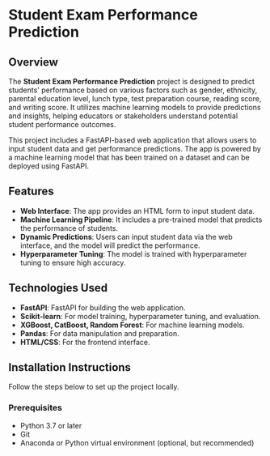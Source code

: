 # Student Exam Performance Prediction

## Overview

The **Student Exam Performance Prediction** project is designed to predict students' performance based on various factors such as gender, ethnicity, parental education level, lunch type, test preparation course, reading score, and writing score. It utilizes machine learning models to provide predictions and insights, helping educators or stakeholders understand potential student performance outcomes.

This project includes a FastAPI-based web application that allows users to input student data and get performance predictions. The app is powered by a machine learning model that has been trained on a dataset and can be deployed using FastAPI.

## Features

- **Web Interface**: The app provides an HTML form to input student data.
- **Machine Learning Pipeline**: It includes a pre-trained model that predicts the performance of students.
- **Dynamic Predictions**: Users can input student data via the web interface, and the model will predict the performance.
- **Hyperparameter Tuning**: The model is trained with hyperparameter tuning to ensure high accuracy.

## Technologies Used

- **FastAPI**: FastAPI for building the web application.
- **Scikit-learn**: For model training, hyperparameter tuning, and evaluation.
- **XGBoost, CatBoost, Random Forest**: For machine learning models.
- **Pandas**: For data manipulation and preparation.
- **HTML/CSS**: For the frontend interface.

## Installation Instructions

Follow the steps below to set up the project locally.

### Prerequisites

- Python 3.7 or later
- Git
- Anaconda or Python virtual environment (optional, but recommended)

